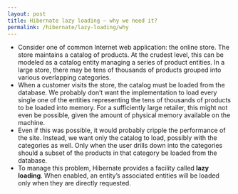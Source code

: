 ```yaml
---
layout: post
title: Hibernate lazy loading – why we need it?
permalink: /hibernate/lazy-loading/why
---
```


-	Consider one of common Internet web application: the online store. The store maintains a catalog of products. At the crudest level, this can be modeled as a catalog entity managing a series of product entities. In a large store, there may be tens of thousands of products grouped into various overlapping categories.
-	When a customer visits the store, the catalog must be loaded from the database. We probably don’t want the implementation to load every single one of the entities representing the tens of thousands of products to be loaded into memory. For a sufficiently large retailer, this might not even be possible, given the amount of physical memory available on the machine.
-	Even if this was possible, it would probably cripple the performance of the site. Instead, we want only the catalog to load, possibly with the categories as well. Only when the user drills down into the categories should a subset of the products in that category be loaded from the database.
-	To manage this problem, Hibernate provides a facility called **lazy loading**. When enabled, an entity’s associated entities will be loaded only when they are directly requested.

